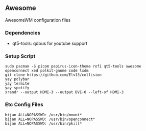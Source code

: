## Awesome

AwesomeWM configuration files

### Dependencies
- qt5-tools: qdbus for youtube support

### Setup Script

```
sudo pacman -S picom papirus-icon-theme rofi qt5-tools awesome openconnect xed polkit-gnome code lxdm
git clone https://github.com/Elv13/collision
yay polybar
yay termite
yay spotify
xrandr --output HDMI-3 --output DVI-0 --left-of HDMI-3
```

### Etc Config Files

```
bijan ALL=NOPASSWD: /usr/bin/mount*
bijan ALL=NOPASSWD: /usr/bin/openconnect*
bijan ALL=NOPASSWD: /usr/bin/pkill*
```
